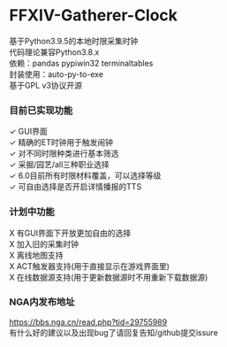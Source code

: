 # FFXIV-Gatherer-Clock
基于Python3.9.5的本地时限采集时钟</br>
代码理论兼容Python3.8.x</br>
依赖：pandas pypiwin32 terminaltables</br>
封装使用：auto-py-to-exe</br>
基于GPL v3协议开源


### 目前已实现功能</br>
✓ GUI界面</br>
✓ 精确的ET时钟用于触发闹钟</br>
✓ 对不同时限种类进行基本筛选</br>
✓ 采掘/园艺/all三种职业选择</br>
✓ 6.0目前所有时限材料覆盖，可以选择等级</br>
✓ 可自由选择是否开启详情播报的TTS</br>

### 计划中功能
X 有GUI界面下开放更加自由的选择</br>
X 加入旧的采集时钟</br>
X 离线地图支持</br>
X ACT触发器支持(用于直接显示在游戏界面里)</br>
X 在线数据源支持(用于更新数据源时不用重新下载数据源)</br>


### NGA内发布地址</br>
https://bbs.nga.cn/read.php?tid=29755989 </br>
有什么好的建议以及出现bug了请回复告知/github提交issure</br>